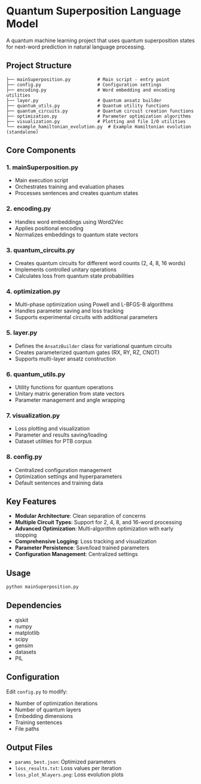 # Quantum Superposition Language Model

A quantum machine learning project that uses quantum superposition states for next-word prediction in natural language processing.

## Project Structure

```
├── mainSuperposition.py          # Main script - entry point
├── config.py                     # Configuration settings
├── encoding.py                   # Word embedding and encoding utilities
├── layer.py                      # Quantum ansatz builder
├── quantum_utils.py              # Quantum utility functions
├── quantum_circuits.py           # Quantum circuit creation functions
├── optimization.py               # Parameter optimization algorithms
├── visualization.py              # Plotting and file I/O utilities
└── example_hamiltonian_evolution.py  # Example Hamiltonian evolution (standalone)
```

## Core Components

### 1. **mainSuperposition.py**
- Main execution script
- Orchestrates training and evaluation phases
- Processes sentences and creates quantum states

### 2. **encoding.py**
- Handles word embeddings using Word2Vec
- Applies positional encoding
- Normalizes embeddings to quantum state vectors

### 3. **quantum_circuits.py**
- Creates quantum circuits for different word counts (2, 4, 8, 16 words)
- Implements controlled unitary operations
- Calculates loss from quantum state probabilities

### 4. **optimization.py**
- Multi-phase optimization using Powell and L-BFGS-B algorithms
- Handles parameter saving and loss tracking
- Supports experimental circuits with additional parameters

### 5. **layer.py**
- Defines the `AnsatzBuilder` class for variational quantum circuits
- Creates parameterized quantum gates (RX, RY, RZ, CNOT)
- Supports multi-layer ansatz construction

### 6. **quantum_utils.py**
- Utility functions for quantum operations
- Unitary matrix generation from state vectors
- Parameter management and angle wrapping

### 7. **visualization.py**
- Loss plotting and visualization
- Parameter and results saving/loading
- Dataset utilities for PTB corpus

### 8. **config.py**
- Centralized configuration management
- Optimization settings and hyperparameters
- Default sentences and training data

## Key Features

- **Modular Architecture**: Clean separation of concerns
- **Multiple Circuit Types**: Support for 2, 4, 8, and 16-word processing
- **Advanced Optimization**: Multi-algorithm optimization with early stopping
- **Comprehensive Logging**: Loss tracking and visualization
- **Parameter Persistence**: Save/load trained parameters
- **Configuration Management**: Centralized settings

## Usage

```python
python mainSuperposition.py
```

## Dependencies

- qiskit
- numpy
- matplotlib
- scipy
- gensim
- datasets
- PIL

## Configuration

Edit `config.py` to modify:
- Number of optimization iterations
- Number of quantum layers
- Embedding dimensions
- Training sentences
- File paths

## Output Files

- `params_best.json`: Optimized parameters
- `loss_results.txt`: Loss values per iteration
- `loss_plot_Nlayers.png`: Loss evolution plots